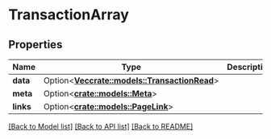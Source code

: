 # TransactionArray

## Properties

Name | Type | Description | Notes
------------ | ------------- | ------------- | -------------
**data** | Option<[**Vec<crate::models::TransactionRead>**](TransactionRead.md)> |  | [optional]
**meta** | Option<[**crate::models::Meta**](Meta.md)> |  | [optional]
**links** | Option<[**crate::models::PageLink**](PageLink.md)> |  | [optional]

[[Back to Model list]](../README.md#documentation-for-models) [[Back to API list]](../README.md#documentation-for-api-endpoints) [[Back to README]](../README.md)


